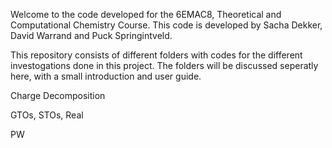 Welcome to the code developed for the 6EMAC8, Theoretical and Computational Chemistry Course. This code is developed by Sacha Dekker, David Warrand and Puck Springintveld. 

This repository consists of different folders with codes for the different investogations done in this project. The folders will be discussed seperatly here, with a small introduction and user guide. 

Charge Decomposition

GTOs, STOs, Real

PW
